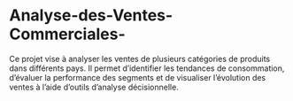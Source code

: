 # Analyse-des-Ventes-Commerciales-
Ce projet vise à analyser les ventes de plusieurs catégories de produits dans différents pays. Il permet d’identifier les tendances de consommation, d’évaluer la performance des segments et de visualiser l’évolution des ventes à l’aide d’outils d’analyse décisionnelle.
